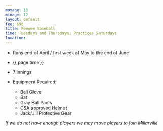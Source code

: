 ```yaml
---
maxage: 13
minage: 12
layout: default
fee: $90
title: Peewee Baseball
time: Tuesdays and Thursdays; Practices Saturdays
location:
---
```


- Runs end of April / first week of May to the end of June

- {{ page.time }}

- 7 innings

- Equipment Required:
    - Ball Glove
    - Bat
    - Gray Ball Pants
    - CSA approved Helmet
    - Jack/Jill Protective Gear

*If we do not have enough players we may move players to join Millarville*
